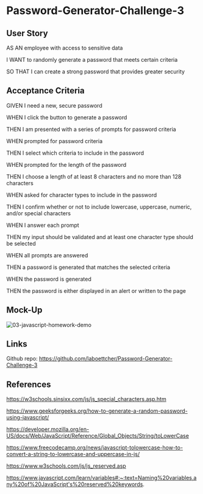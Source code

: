 # Password-Generator-Challenge-3

## User Story

AS AN employee with access to sensitive data

I WANT to randomly generate a password that meets certain criteria

SO THAT I can create a strong password that provides greater security

## Acceptance Criteria

GIVEN I need a new, secure password

WHEN I click the button to generate a password

THEN I am presented with a series of prompts for password criteria

WHEN prompted for password criteria

THEN I select which criteria to include in the password

WHEN prompted for the length of the password

THEN I choose a length of at least 8 characters and no more than 128 characters

WHEN asked for character types to include in the password

THEN I confirm whether or not to include lowercase, uppercase, numeric, and/or special characters

WHEN I answer each prompt

THEN my input should be validated and at least one character type should be selected

WHEN all prompts are answered

THEN a password is generated that matches the selected criteria

WHEN the password is generated

THEN the password is either displayed in an alert or written to the page

## Mock-Up

![03-javascript-homework-demo](https://user-images.githubusercontent.com/114205917/199165161-cfff4ad9-794b-4540-992f-524a0187c9bc.png)


## Links

Github repo: https://github.com/laboettcher/Password-Generator-Challenge-3

## References

https://w3schools.sinsixx.com/js/js_special_characters.asp.htm

https://www.geeksforgeeks.org/how-to-generate-a-random-password-using-javascript/

https://developer.mozilla.org/en-US/docs/Web/JavaScript/Reference/Global_Objects/String/toLowerCase

https://www.freecodecamp.org/news/javascript-tolowercase-how-to-convert-a-string-to-lowercase-and-uppercase-in-js/

https://www.w3schools.com/js/js_reserved.asp

https://www.javascript.com/learn/variables#:~:text=Naming%20variables,any%20of%20JavaScript's%20reserved%20keywords.
